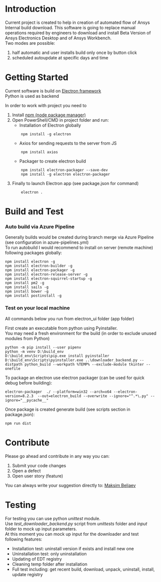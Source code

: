 # Introduction 
Current project is created to help in creation of automated flow of Ansys Internal build download.
This software is going to replace manual operations required by engineers to download and install Beta Version of 
Ansys Electronics Desktop and of Ansys Workbench.  
Two modes are possible: 
1. half automatic and user installs build only once by button click
2. scheduled autoupdate at specific days and time

# Getting Started
Current software is build on [Electron framework](https://www.electronjs.org/)  
Python is used as backend 

In order to work with project you need to 
1. Install [npm (node package manager)](https://nodejs.org/en/download/)
2. Open PowerShell/CMD in project folder and run: 
    - Installation of Electron globally
    ~~~ 
        npm install -g electron 
    ~~~ 
    - Axios for sending requests to the server from JS
    ~~~
        npm install axios
    ~~~
    - Packager to create electron build
    ~~~
        npm install electron-packager --save-dev
        npm install -g electron electron-packager
    ~~~
3. Finally to launch Electron app (see package.json for command)
    ~~~
        electron .
    ~~~ 

# Build and Test
### Auto build via Azure Pipeline
Generally builds would be created during branch merge via Azure Pipeline (see configuration in azure-pipelines.yml)  
To run autobuild I would recommend to install on server (remote machine) following packages globally:  
~~~
npm install electron -g
npm install electron-builder -g
npm install electron-packager -g
npm install electron-release-server -g
npm install electron-squirrel-startup -g
npm install pm2 -g
npm install sails -g
npm install bower -g
npm install postinstall -g
~~~

### Test on your local machine 
All commands below you run from electron_ui folder (app folder)  

First create an executable from python using Pyinstaller.  
You may need a fresh environment for the build (in order to exclude unused modules from Python)
~~~
python -m pip install --user pipenv
python -m venv D:\build_env
D:\build_env\Scripts\pip.exe install pyinstaller
D:\build_env\Scripts\pyinstaller.exe ..\downloader_backend.py --distpath python_build --workpath %TEMP% --exclude-module tkinter --onefile
~~~

To package an electron use electron packager (can be used for quick debug before building):
~~~
electron-packager  ./ --platform=win32 --arch=x64 --electron-version=8.2.3  --out=electron_build --overwrite --ignore="^.*\.py" --ignore="__pycache__"
~~~

Once package is created generate build (see scripts section in package.json):
~~~
npm run dist
~~~

# Contribute
Please go ahead and contribute in any way you can:
1. Submit your code changes
2. Open a defect
3. Open user story (feature)

You can always write your suggestion directly to: [Maksim Beliaev](mailto:maksim.beliaev@ansys.com)

# Testing
For testing you can use python _unittest_ module.  
Use _test_downloader_backend.py_ script from _unittests_ folder and _input_ folder to mock up input parameters.  
At this moment you can mock up input for the downloader and test following features:
- Installation test: uninstall version if exists and install new one
- Uninstallation test: only uninstallation
- Updating of EDT registry
- Cleaning temp folder after installation
- Full test including: get recent build, download, unpack, uninstall, install, update registry 